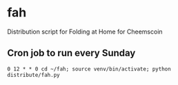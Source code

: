 # fah

Distribution script for Folding at Home for Cheemscoin

## Cron job to run every Sunday

`0 12 * * 0 cd ~/fah; source venv/bin/activate; python distribute/fah.py`
